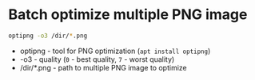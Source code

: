 # Batch optimize multiple PNG image

```bash
optipng -o3 /dir/*.png
```

- optipng - tool for PNG optimization (```apt install optipng```)
- -o3 - quality (```0``` - best quality, ```7``` - worst quality)
- /dir/*.png - path to multiple PNG image to optimize
